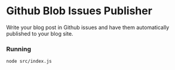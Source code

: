 # Github Blob Issues Publisher

Write your blog post in Github issues and have them automatically published to your blog site.

### Running

```bash
node src/index.js
```
